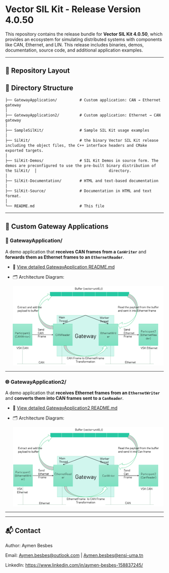 # Vector SIL Kit - Release Version 4.0.50

This repository contains the release bundle for **Vector SIL Kit 4.0.50**, which provides an ecosystem for simulating distributed systems with components like CAN, Ethernet, and LIN. This release includes binaries, demos, documentation, source code, and additional application examples.

---

## 📁 Repository Layout

## 📁 Directory Structure

```text
├── GatewayApplication/          # Custom application: CAN → Ethernet gateway
│
├── GatewayApplication2/         # Custom application: Ethernet → CAN gateway
│
├── SampleSilKit/                # Sample SIL Kit usage examples
│
├── SilKit/                      # the binary Vector SIL Kit release including the object files, the C++ interface headers and CMake exported targets.
│
├── SilKit-Demos/                # SIL Kit Demos in source form. The demos are preconfigured to use the pre-built binary distribution of the SilKit/  │                                directory.
│
├── SilKit-Documentation/        # HTML and text-based documentation
│
├── SilKit-Source/               # Documentation in HTML and text format.
│
└── README.md                    # This file

```
---

## 🧩 Custom Gateway Applications

### 🔌 GatewayApplication/
A demo application that **receives CAN frames from a `CanWriter`** and **forwards them as Ethernet frames to an `EthernetReader`**.

- 📄 [View detailed GatewayApplication README.md](./GatewayApplication/ReadMe.md)
- 🗂 Architecture Diagram:

  ![GatewayApplication Architecture](./GatewayApplication/Gateway.png)

---

### 🌐 GatewayApplication2/
A demo application that **receives Ethernet frames from an `EthernetWriter`** and **converts them into CAN frames sent to a `CanReader`**.

- 📄 [View detailed GatewayApplication2 README.md](./GatewayApplication2/ReadMe.md)
- 🗂 Architecture Diagram:

  ![GatewayApplication2 Architecture](./GatewayApplication2/Gateway2.png)

---
---

## 📬 Contact
Author: Aymen Besbes

Email: Aymen.besbes@outlook.com | Aymen.besbes@ensi-uma.tn

LinkedIn: https://www.linkedin.com/in/aymen-besbes-158837245/
